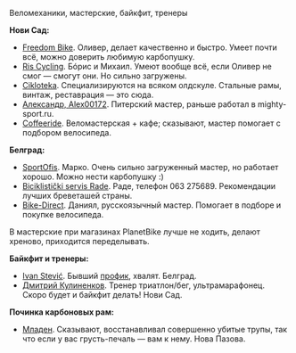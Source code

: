 Веломеханики, мастерские, байкфит, тренеры

**Нови Сад:**
- [Freedom Bike](https://goo.gl/maps/tNvxKc11XUfpc4jL6). Оливер, делает качественно и быстро. Умеет почти всё, можно доверить любимую карбопушку.
- [Ris Cycling](https://goo.gl/maps/Rwfpez9zcDdzMy5VA). Бóрис и Михаил. Умеют вообще всё, если Оливер не смог — смогут они. Но сильно загружены.
- [Cikloteka](https://goo.gl/maps/RNBCBmKFiv6KkSRt7). Специализируются на всяком олдскуле. Стальные рамы, винтаж, реставрация — это сюда.
- [Александр, Alex00172](https://t.me/Alex00172). Питерский мастер, раньше работал в mighty-sport.ru.
- [Coffeeride](https://maps.app.goo.gl/rWQSRp6NhGXoB6ZC7). Веломастерская + кафе; сказывают, мастер помогает с подбором велосипеда.

**Белград:**
- [SportOfis](https://goo.gl/maps/MnEJgi183oU7jEo98). Марко. Очень сильно загруженный мастер, но работает хорошо. Можно нести карбопушку :)
- [Biciklistički servis Rade](https://goo.gl/maps/k8p7CvGG5NV2BJHB7). Раде, телефон 063 275689. Рекомендации лучших бреветашей страны.
- [Bike-Direct](https://maps.app.goo.gl/hFAAfBQKaL4ZkzSeA). Даниял, русскоязычный мастер. Помогает в подборе и покупке велосипеда.

В мастерские при магазинах PlanetBike лучше не ходить, делают хреново, приходится переделывать.

**Байкфит и тренеры:**
- [Ivan Stević](https://www.instagram.com/stevic_bike_solutions/). Бывший [профик](http://autobus.cyclingnews.com/riders/2005/interviews/?id=ivan_stevic05), хвалят. Белград.
- [Дмитрий Кулиненков](http://www.instagram.com/dkulinenkov_coach). Тренер триатлон/бег, ультрамарафонец. Скоро будет и байкфит делать! Нови Сад.

**Починка карбоновых рам:**
- [Младен](https://www.instagram.com/restauracija_carbon_ramova_). Сказывают, восстанавливал совершенно убитые трупы, так что если у вас грусть-печаль — вам к нему. Нова Пазова.
